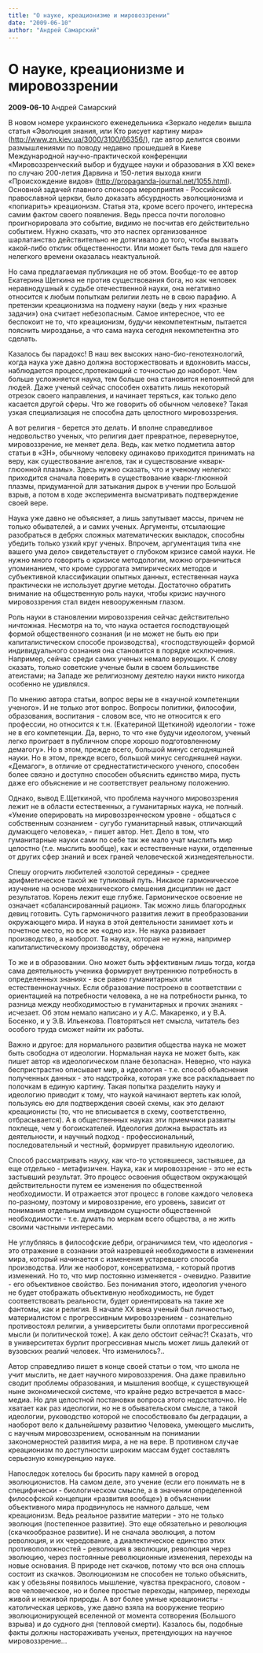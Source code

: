 ```yaml
---
title: "О науке, креационизме и мировоззрении"
date: "2009-06-10"
author: "Андрей Самарский"
---
```


# О науке, креационизме и мировоззрении

**2009-06-10** Андрей Самарский

В новом номере украинского еженедельника «Зеркало недели» вышла статья «Эволюция знания, или Кто рисует картину мира» (http://www.zn.kiev.ua/3000/3100/66356/), где автор делится своими размышлениями по поводу недавно прошедшей в Киеве Международной научно-практической конференции «Мировоззренческий выбор и будущее науки и образования в ХХІ веке» по случаю 200-летия Дарвина и 150-летия выхода книги «Происхождение видов» (http://propaganda-journal.net/1055.html). Основной задачей главного спонсора мероприятия - Российской православной церкви, было доказать абсурдность эволюционизма и «попиарить» креационизм. Статья эта, кроме всего прочего, интересна самим фактом своего появления. Ведь пресса почти поголовно проигнорировала это событие, видимо не посчитав его действительно событием. Нужно сказать, что это наспех организованное шарлатанство действительно не дотягивало до того, чтобы вызвать какой-либо отклик общественности. Или может быть тема для нашего нелегкого времени оказалась неактуальной.

Но сама предлагаемая публикация не об этом. Вообще-то ее автор Екатерина Щеткина не против существования бога, но как человек неравнодушный к судьбе отечественной науки, она негативно относится к любым попыткам религии лезть не в свою парафию. А претензии креационизма на подмену науки (ведь у них «разные задачи») она считает небезопасным. Самое интересное, что ее беспокоит не то, что креационизм, будучи некомпетентным, пытается пояснить мирозданье, а что сама наука сегодня некомпетентна это сделать.

Казалось бы парадокс! В наш век высоких нано-био-генотехнологий, когда наука уже давно должна восторжествовать и вдохновить массы, наблюдается процесс,протекающий с точностью до наоборот. Чем больше усложняется наука, тем больше она становится непонятной для людей. Даже ученый сейчас способен охватить лишь некоторый отрезок своего направления, и начинает теряться, как только дело касается другой сферы. Что же говорить об обычном человеке? Такая узкая специализация не способна дать целостного мировоззрения.

А вот религия - берется это делать. И вполне справедливое недовольство ученых, что религия дает превратное, перевернутое, мировоззрение, не меняет дела. Ведь, как метко подметила автор статьи в «ЗН», обычному человеку одинаково приходится принимать на веру, как существование ангелов, так и  существование «кварк-глюонной плазмы». Здесь нужно сказать, что и ученому нелегко: приходится сначала поверить в существование кварк-глюонной плазмы, придуманной для затыкания дырок в учении про Большой взрыв, а потом в ходе эксперимента высматривать подтверждение своей вере.

Наука уже давно не объясняет, а лишь запутывает массы, причем не только обывателей, а и самих ученых. Аргументы, отсылающие разобраться в дебрях сложных математических выкладок, способны убедить только узкий круг ученых. Впрочем, аргументация типа «не вашего ума дело» свидетельствует о глубоком кризисе самой науки. Не нужно много говорить о кризисе методологии, можно ограничиться упоминанием, что кроме суррогата эмпирических методов и субъективной классификации опытных данных, естественная наука практически не использует другие методы. Достаточно обратить внимание на общественную роль науки, чтобы кризис научного мировоззрения стал виден невооруженным глазом.

Роль науки в становлении мировоззрения сейчас действительно ничтожная. Несмотря на то, что наука остается господствующей формой общественного сознания (и не может не быть ею при капиталистическом способе производства), «господствующей» формой индивидуального сознания она становится в порядке исключения. Например, сейчас среди самих ученых немало верующих. К слову сказать,  только советские ученые были в своем большинстве атеистами; на Западе же религиозному деятелю науки никто никогда особенно не удивлялся.

По мнению автора статьи, вопрос веры не в «научной компетенции ученого». И не только этот вопрос. Вопросы политики, философии, образования, воспитания - словом все, что не относится к его профессии, но относится к т.н. (Екатериной Щеткиной) идеологии - тоже не в его компетенции. Да, верно, то что «не будучи идеологом, ученый легко проиграет в публичном споре хорошо подготовленному демагогу». Но в этом, прежде всего, большой минус сегодняшней науки. Но в этом, прежде всего, большой минус сегодняшней науки. «Демагог», в отличие от среднестатистического ученого, способен более связно и доступно способен объяснить единство мира, пусть даже его объяснение и  не соответствует реальному положению.

Однако, вывод Е.Щеткиной, что проблема научного мировоззрения лежит не в области естественных, а гуманитарных наука, не полный. «Умение оперировать на мировоззренческом уровне - общаться с собственным сознанием - сугубо гуманитарный навык, отличающий думающего человека», - пишет автор. Нет. Дело в том, что гуманитарные науки сами по себе так же мало учат мыслить мир целостно (т.е. мыслить вообще), как и естественные науки, отделенные от других сфер знаний и всех граней человеческой жизнедеятельности.

Спешу огорчить любителей «золотой середины» - среднее арифметическое такой же тупиковый путь. Никакое гармоническое изучение на основе механического смешения дисциплин не даст результатов. Корень лежит еще глубже. Гармоническое освоение не означает «сбалансированный рацион». Так можно лишь благородных девиц готовить. Суть гармоничного развития лежит в преобразовании окружающего мира. И наука в этой деятельности занимает хоть и почетное место, но все же «одно из». Не наука развивает производство, а наоборот. Та наука, которая не нужна, например капиталистическому производству, обречена

То же и в образовании. Оно может быть эффективным лишь тогда, когда сама деятельность ученика формирует внутреннюю потребность в определенных знаниях - все равно гуманитарных или естественнонаучных. Если образование построено в соответствии с ориентацией на потребности человека, а не на потребности рынка, то разница между необходимостью в гуманитарных и прочих знаниях - исчезает. Об этом немало написано и у А.С. Макаренко, и у В.А. Босенко, и у Э.В. Ильенкова. Повторяться нет смысла, читатель без особого труда сможет найти их работы.

Важно и другое: для нормального развития общества наука не может быть свободна от идеологии. Нормальная наука не может быть, как пишет автор «в идеологическом плане безопасна». Неверно, что наука беспристрастно описывает мир, а идеология - т.е. способ объяснения полученных данных - это надстройка, которая уже все раскладывает по полочкам в единую картину. Такая попытка разделить науку и идеологию приводит к тому, что наукой начинают вертеть как юлой, пользуясь ею для подтверждения своей схемы, как это делают креационисты (то, что не вписывается в схему, соответственно, отбрасывается). А в общественных науках эти приемчики развиты похлеще, чем у богоискателей. Идеология должна вырастать из деятельности, и научный подход - профессиональный, последовательный и честный, формирует правильную идеологию.

Способ рассматривать науку, как что-то устоявшееся, застывшее, да еще отдельно - метафизичен. Наука, как и мировоззрение - это не есть застывший результат. Это процесс освоения обществом окружающей действительности путем ее изменения по общественной необходимости. И отражается этот процесс в голове каждого человека по-разному, поэтому и мировоззрение, его уровень, зависит от понимания отдельным индивидом сущности общественной необходимости - т.е. думать по меркам всего общества, а не жить своими частными интересами.

Не углубляясь в философские дебри, ограничимся тем, что идеология - это отражение в сознании этой назревшей необходимости в изменении мира, который начинается с изменения устаревшего способа производства. Или же наоборот, консерватизма, - который против изменений. Но то, что мир постоянно изменяется - очевидно. Развитие - его объективное свойство. Без понимания этого, идеология ученого не будет отображать объективную необходимость, не будет соответствовать реальности, будет ориентировать на такие же фантомы, как и религия. В начале ХХ века ученый был личностью, материалистом с прогрессивным мировоззрением - сознательно противостоял религии, а университеты были оплотами прогрессивной мысли (и политической тоже). А как дело обстоит сейчас?! Сказать, что в университетах бурлит прогрессивная мысль может лишь далекий от вузовских реалий человек. Что изменилось?..

Автор справедливо пишет в конце своей статьи о том, что школа не учит мыслить, не дает научного мировоззрения. Она даже правильно сводит проблемы образования, и мышления вообще, к существующей ныне экономической системе, что крайне редко встречается в масс-медиа. Но для целостной постановки вопроса этого недостаточно. Не хватает как раз идеологии, но не в обывательском смысле, а такой идеологии, руководство которой не способствовало бы деградации, а наоборот вело к дальнейшему развитию Человека, умеющего мыслить, с научным мировоззрением, основанным на понимании закономерностей развития мира, а не на вере. В противном случае креационизм по доступности широким массам будет составлять серьезную конкуренцию науке.

Напоследок хотелось бы бросить пару камней в огород эволюционистов. На самом деле, это учение (если его понимать не в специфически - биологическом смысле, а в значении определенной философской концепции «развития вообще»)  в объяснении объективного мира продвинулось не намного дальше, чем креационизм. Ведь реальное развитие материи - это не только эволюция (постепенное развитие). Это еще обязательно и революция (скачкообразное развитие). И не сначала эволюция, а потом революция, и их чередование, а диалектическое единство этих противоположностей - революция в эволюции, революция через эволюцию, через постоянные революционные изменения, переходы на новые основания. В природе нет скачков, потому что вся она сплошь состоит из скачков. Эволюционизм не способен не только объяснить, как у обезьяны появилось мышление, чувства прекрасного, словом - все человеческое, но и более простые переходы, например, переходы живой и неживой природы. А вот более умные креационисты - католическая церковь, уже давно взяла на вооружение теорию эволюционирующей вселенной от момента сотворения (Большого взрыва) и до судного дня (тепловой смерти). Казалось бы, подобные факты должны настораживать ученых, претендующих на научное мировоззрение...